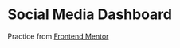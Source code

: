 # Social Media Dashboard

Practice from [Frontend Mentor](https://www.frontendmentor.io/challenges/social-media-dashboard-with-theme-switcher-6oY8ozp_H)
